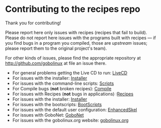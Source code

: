 
# Contributing to the recipes repo

Thank you for contributing! 

Please report here only issues with recipes (recipes that fail to build).
Please do not report here issues with the programs built with recipes — if you
find bugs in a program you compiled, those are *upstream* issues; please
report them to the original project's team).

For other kinds of issues, please find the appropriate repository at
http://github.com/gobolinux at file an issue there.

* For general problems getting the Live CD to run: [LiveCD](https://github.com/gobolinux/LiveCD/issues)
* For issues with the installer: [Installer](https://github.com/gobolinux/Installer/issues)
* For issues with the command-line scripts: [Scripts](https://github.com/gobolinux/Scripts/issues)
* For Compile bugs (**not** broken recipes): [Compile](https://github.com/gobolinux/Compile/issues)
* For issues with Recipes (**not** bugs in applications) :[Recipes](https://github.com/gobolinux/Recipes/issues)
* For issues with the installer: [Installer](https://github.com/gobolinux/Installer/issues)
* For issues with the bootscripts: [BootScripts](https://github.com/gobolinux/BootScripts/issues)
* For issues with the default user configuration: [EnhancedSkel](https://github.com/gobolinux/EnhancedSkel/issues)
* For issues with GoboNet: [GoboNet](https://github.com/gobolinux/GoboNet/issues)
* For issues with the gobolinux.org website: [gobolinux.org](https://github.com/gobolinux/gobolinux.org/issues)
